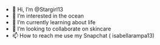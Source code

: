 - 👋 Hi, I’m @Stargirl13
- 👀 I’m interested in the ocean 
- 🌱 I’m currently learning about life
- 💞️ I’m looking to collaborate on skincare 
- 📫 How to reach me use my Snapchat ( isabellarampa13)

<!---
